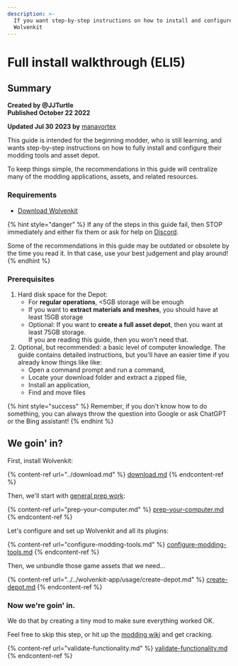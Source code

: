 ```yaml
---
description: >-
  If you want step-by-step instructions on how to install and configure
  Wolvenkit
---
```


# Full install walkthrough (ELI5)

## Summary

**Created by @JJTurtle**\
**Published October 22 2022**

**Updated Jul 30 2023 by** [manavortex](http://127.0.0.1:5000/u/NfZBoxGegfUqB33J9HXuCs6PVaC3 "mention")

This guide is intended for the beginning modder, who is still learning, and wants step-by-step instructions on how to fully install and configure their modding tools and asset depot.&#x20;

To keep things simple, the recommendations in this guide will centralize many of the modding applications, assets, and related resources.&#x20;

### Requirements

* [Download Wolvenkit](../download.md)

{% hint style="danger" %}
If any of the steps in this guide fail, then STOP immediately and either fix them or ask for help on [Discord](https://app.gitbook.com/o/-MP5ijqI11FeeX7c8-N8/s/-MP\_ozZVx2gRZUPXkd4r/\~/changes/319/wolvenkit-app/eli5-getting-started).&#x20;

Some of the recommendations in this guide may be outdated or obsolete by the time you read it. In that case, use your best judgement and play around!
{% endhint %}

### Prerequisites <a href="#_toc116953931" id="_toc116953931"></a>

1. Hard disk space for the Depot:&#x20;
   * For **regular operations**, <5GB storage will be enough
   * If you want to **extract materials and meshes**, you should have at least 15GB storage
   * Optional: If you want to **create a full asset depot**, then you want at least 75GB storage. \
     If you are reading this guide, then you won't need that.
2. Optional, but recommended: a basic level of computer knowledge. The guide contains detailed instructions, but you'll have an easier time if you already know things like like:
   * Open a command prompt and run a command,
   * Locate your download folder and extract a zipped file,
   * Install an application,
   * Find and move files

{% hint style="success" %}
Remember, if you don't know how to do something, you can always throw the question into Google or ask ChatGPT or the Bing assistant!
{% endhint %}

## We goin' in?

First, install Wolvenkit:

{% content-ref url="../download.md" %}
[download.md](../download.md)
{% endcontent-ref %}

Then, we'll start with [general prep work](prep-your-computer.md):

{% content-ref url="prep-your-computer.md" %}
[prep-your-computer.md](prep-your-computer.md)
{% endcontent-ref %}

Let's configure and set up Wolvenkit and all its plugins:

{% content-ref url="configure-modding-tools.md" %}
[configure-modding-tools.md](configure-modding-tools.md)
{% endcontent-ref %}

Then, we unbundle those game assets that we need…

{% content-ref url="../../wolvenkit-app/usage/create-depot.md" %}
[create-depot.md](../../wolvenkit-app/usage/create-depot.md)
{% endcontent-ref %}

### Now we're goin' in.&#x20;

We do that by creating a tiny mod to make sure everything worked OK.&#x20;

Feel free to skip this step, or hit up the [modding wiki](https://wiki.redmodding.org/cyberpunk-2077-modding/for-mod-creators/modding-guides) and get cracking.

{% content-ref url="validate-functionality.md" %}
[validate-functionality.md](validate-functionality.md)
{% endcontent-ref %}
